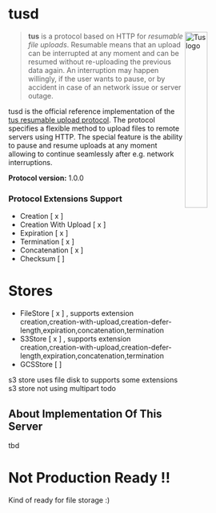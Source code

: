 # tusd

<img alt="Tus logo" src="https://github.com/tus/tus.io/blob/master/assets/img/tus1.png?raw=true" width="30%" align="right" />

> **tus** is a protocol based on HTTP for *resumable file uploads*. Resumable
> means that an upload can be interrupted at any moment and can be resumed without
> re-uploading the previous data again. An interruption may happen willingly, if
> the user wants to pause, or by accident in case of an network issue or server
> outage.

tusd is the official reference implementation of
the [tus resumable upload protocol](http://www.tus.io/protocols/resumable-upload.html). The protocol specifies a
flexible method to upload files to remote servers using HTTP. The special feature is the ability to pause and resume
uploads at any moment allowing to continue seamlessly after e.g. network interruptions.

**Protocol version:** 1.0.0

### Protocol Extensions Support

- Creation [ x ]
- Creation With Upload [ x ]
- Expiration [ x ]
- Termination [ x ]
- Concatenation [ x ]
- Checksum [  ]

# Stores

- FileStore [ x ] , supports extension
  creation,creation-with-upload,creation-defer-length,expiration,concatenation,termination
- S3Store [ x ] , supports extension
  creation,creation-with-upload,creation-defer-length,expiration,concatenation,termination
- GCSStore [ ]

s3 store uses file disk to supports some extensions s3 store not using multipart todo

## About Implementation Of This Server

tbd

# Not Production Ready !!

Kind of ready for file storage :)
